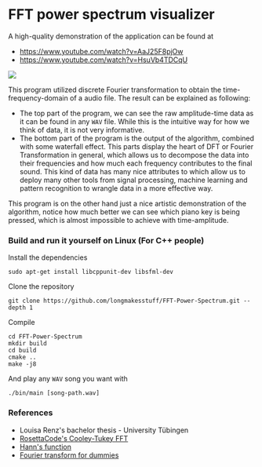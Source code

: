 # FFT power spectrum visualizer

A high-quality demonstration of the application can be found at
- https://www.youtube.com/watch?v=AaJ25F8pjOw
- https://www.youtube.com/watch?v=HsuVb4TDCqU

![](data/output-opt.gif)

This program utilized discrete Fourier transformation to obtain the time-frequency-domain of a audio file. The result
can be explained as following:

- The top part of the program, we can see the raw amplitude-time data as it can be found in any `WAV` file. While this is the
  intuitive way for how we think of  data, it is not very informative.
- The bottom part of the program is the output of the algorithm, combined with some waterfall effect. This parts display the
  heart of DFT or Fourier Transformation in general, which allows us to decompose the data into their frequencies and how much each
  frequency contributes to the final sound. This kind of data has many nice attributes to which allow us to deploy many other tools
  from signal processing, machine learning and pattern recognition to wrangle data in a more effective way.

This program is on the other hand just a nice artistic demonstration of the algorithm, notice how much better we can see which piano key
is being pressed, which is almost impossible to achieve with time-amplitude.

### Build and run it yourself on Linux (For C++ people)

Install the dependencies

```
sudo apt-get install libcppunit-dev libsfml-dev
```

Clone the repository

```
git clone https://github.com/longmakesstuff/FFT-Power-Spectrum.git --depth 1
```

Compile

```
cd FFT-Power-Spectrum
mkdir build
cd build
cmake ..
make -j8
```

And play any `WAV` song you want with 

```
./bin/main [song-path.wav]
```

### References
- Louisa Renz's bachelor thesis - University Tübingen
- [RosettaCode's Cooley-Tukey FFT](https://rosettacode.org/wiki/Fast_Fourier_transform)
- [Hann's function](https://en.wikipedia.org/wiki/Hann_function)
- [Fourier transform for dummies](https://math.stackexchange.com/questions/1002/fourier-transform-for-dummies)